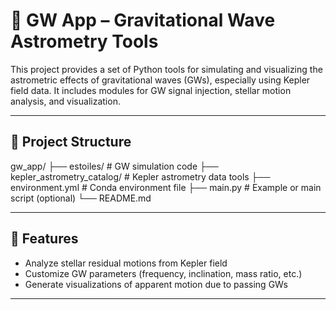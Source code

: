 # 🌌 GW App – Gravitational Wave Astrometry Tools

This project provides a set of Python tools for simulating and visualizing the astrometric effects of gravitational waves (GWs), especially using Kepler field data. It includes modules for GW signal injection, stellar motion analysis, and visualization.

---

## 📁 Project Structure

gw_app/
├── estoiles/ # GW simulation code
├── kepler_astrometry_catalog/ # Kepler astrometry data tools
├── environment.yml # Conda environment file
├── main.py # Example or main script (optional)
└── README.md


---

## 🚀 Features

- Analyze stellar residual motions from Kepler field
- Customize GW parameters (frequency, inclination, mass ratio, etc.)
- Generate visualizations of apparent motion due to passing GWs

---


